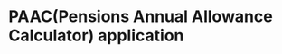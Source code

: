 PAAC(Pensions Annual Allowance Calculator) application
======================================================

